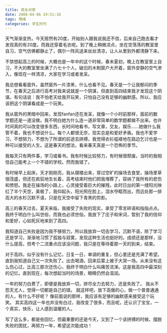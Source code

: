 ```yaml
---
title: 夜永对景
date: 2008-04-06 19:51:10
tags: 情绪
categories: 学生时代
---
```


天气渐渐变热，今天居然有20度，开始别人跟我说我还不信，后来自己跑去看才发现真的有20度。而我还穿着毛衣呢。到了晚上稍微凉点，坐在空荡荡的教室里自习，空气仿佛都静止了，偶尔一阵风送来丝丝清凉，让人从里到外都清静下来。

不禁想起高三的时候，大概也是一年中的这个时候，春末夏初，晚上在教室里上自习，不大的教室里坐满了六七十个人，破旧的木制窗户大开着，窗外安静的空气渗入，像现在一样清凉，大家在学习或者发呆。

我总想看看窗外，虽然窗外一片漆黑，什么也看不见。春天是一个让我郁闷的季节，在春天之后进行高考对我来说就是一个阴谋，但直到高四结束我才发现这个阴谋。有句话说：我不怕老天给我开玩笑，只怕自己没有足够的幽默感。所以，我应该把这个阴谋看成是一个玩笑。

我从窗外的黑暗中回来，发现fanfan还在发呆，就像一个小时前那样，面前的数学题还是一道没做。我不明白她为什么连一道非常简单的数学题都做不出来。也许时间真的可以改变很多东西，长时间地看书，写文章，交友，娱乐……她做什么我管不着，我也不想说什么。每个人都很无奈，现实总是和爱好矛盾。我也不爱学习，不想努力，不想为了所谓的前途去拼搏，我觉得衣衫褴褛地在路边乞讨也是一种可以接受的人生。这是春天的想法，看来春天真是一个恐怖的季节。

我每天只有两件事，学习或看书。我有时候比较努力，有时候很颓废。当时的我相信自己能考上一个不错的学校。然而我错了。

有时候早上起床，天才刚刚亮，我从寝楼出来，穿过空旷的操场去食堂，操场里草很茂盛，但还在疯狂地生长着，高考结束时他们把我埋葬了，容纳了我所有的悲伤和愤怒。我走在操场的小路上，心灵接受着巨大的摧残，此时日出的第一缕阳光映红了半个天空，美极了，我仰起头，阳光照在脸上，泪水夺眶而出，而远处那一排高大的水杉沉默不语，只是在天空中留下青黑的剪影。

高三的春天过去，夏天来临，我接受了失败的现实，承受了零言碎语和指指点点。我终于明白什么叫世俗，而我也必须世俗。我放下了庄子和宋词，暂别了我的信仰和爱好，心如死灰地来到了高四。

我知道自己失败是因为我不够努力，所以我放弃一切去学习，沉默不语，除了学习还是学习，渐渐地习惯了孤独与寂寞，发现这种生活也挺好的。成绩还是那样，没什么提高，但考个二流重点应该没问题，我只是在等待着那一天的到来，结束。

对于高四，似乎没有什么记忆，日复一日，单调的重复，但心里还是充满了希望。直到我知道自己又一次失败了。出去喝酒，回来后蒙上被子大哭一场。从来没有这么伤心过，比高三那次还伤心，我终于明白什么叫痛苦流涕。这是我高四中最深刻的记忆。直到现在，每次想起当时的场景，眼睛仍然会湿润。

一年的努力白费了，即便是我放弃一切，拼尽全力去努力，还是失败了。
我从不怨天尤人，觉得一切都是自己的错。
就这样吧，放下高傲的心，做一个普普通通的人，有什么不好呢？
像前面说的那样，我应该有足够的幽默感来接受这个玩笑。
其实高四这一年也并没有白过，我改变了很多，而且呢，还认识了宝宝，一个真实，快乐，让人感到温暖的人。

写了这么多，都是些回忆，但最重要的还是今天，又到了一个该拼搏的时候，摆脱失败的困扰，再努力一年，希望这次能成功！
